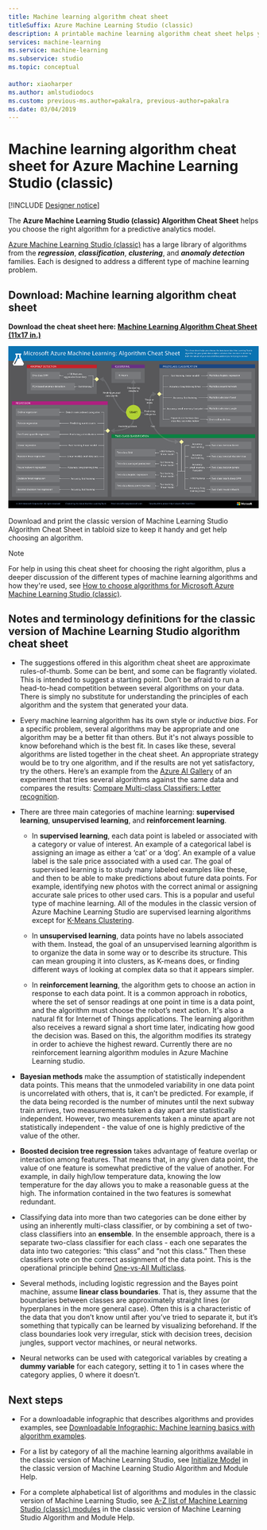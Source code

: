 ```yaml
---
title: Machine learning algorithm cheat sheet
titleSuffix: Azure Machine Learning Studio (classic)
description: A printable machine learning algorithm cheat sheet helps you choose the right algorithm for your predictive model in the classic version of Azure Machine Learning Studio.
services: machine-learning
ms.service: machine-learning
ms.subservice: studio
ms.topic: conceptual

author: xiaoharper
ms.author: amlstudiodocs
ms.custom: previous-ms.author=pakalra, previous-author=pakalra
ms.date: 03/04/2019
---
```

# Machine learning algorithm cheat sheet for Azure Machine Learning Studio (classic)
[!INCLUDE [Designer notice](../../../includes/aml-studio-try-ui.md)]

The **Azure Machine Learning Studio (classic) Algorithm Cheat Sheet** helps you choose the right algorithm for a predictive analytics model.

[Azure Machine Learning Studio (classic)](https://studio.azureml.net/) has a large library of algorithms from the ***regression***, ***classification***, ***clustering***, and ***anomaly detection*** families. Each is designed to address a different type of machine learning problem.

## Download: Machine learning algorithm cheat sheet

**Download the cheat sheet here: [Machine Learning Algorithm Cheat Sheet (11x17 in.)](https://download.microsoft.com/download/A/6/1/A613E11E-8F9C-424A-B99D-65344785C288/microsoft-machine-learning-algorithm-cheat-sheet-v7.pdf)**

![Machine learning algorithm cheat sheet: Learn how to choose a Machine Learning algorithm.](./media/algorithm-cheat-sheet/machine-learning-algorithm-cheat-sheet-small_v_0_6-01.png)

Download and print the classic version of Machine Learning Studio Algorithm Cheat Sheet in tabloid size to keep it handy and get help choosing an algorithm.

> [!NOTE]
> For help in using this cheat sheet for choosing the right algorithm, plus a deeper discussion of the different types of machine learning algorithms and how they're used, see [How to choose algorithms for Microsoft Azure Machine Learning Studio (classic)](algorithm-choice.md).

## Notes and terminology definitions for the classic version of Machine Learning Studio algorithm cheat sheet

* The suggestions offered in this algorithm cheat sheet are approximate rules-of-thumb. Some can be bent, and some can be flagrantly violated. This is intended to suggest a starting point. Don’t be afraid to run a head-to-head competition between several algorithms on your data. There is simply no substitute for understanding the principles of each algorithm and the system that generated your data.

* Every machine learning algorithm has its own style or *inductive bias*. For a specific problem, several algorithms may be appropriate and one algorithm may be a better fit than others. But it's not always possible to know beforehand which is the best fit. In cases like these, several algorithms are listed together in the cheat sheet. An appropriate strategy would be to try one algorithm, and if the results are not yet satisfactory, try the others. Here’s an example from the [Azure AI Gallery](https://gallery.azure.ai/) of an experiment that tries several algorithms against the same data and compares the results: [Compare Multi-class Classifiers: Letter recognition](https://gallery.azure.ai/Details/a635502fc98b402a890efe21cec65b92).

* There are three main categories of machine learning: **supervised learning**, **unsupervised learning**, and **reinforcement learning**.

  * In **supervised learning**, each data point is labeled or associated with a category or value of interest.  An example of a categorical label is assigning an image as either a ‘cat’ or a ‘dog’.  An example of a value label is the sale price associated with a used car. The goal of supervised learning is to study many labeled examples like these, and then to be able to make predictions about future data points. For example, identifying new photos with the correct animal or assigning accurate sale prices to other used cars. This is a popular and useful type of machine learning. All of the modules in the classic version of Azure Machine Learning Studio are supervised learning algorithms except for [K-Means Clustering][k-means-clustering].

  * In **unsupervised learning**, data points have no labels associated with them. Instead, the goal of an unsupervised learning algorithm is to organize the data in some way or to describe its structure. This can mean grouping it into clusters, as K-means does, or finding different ways of looking at complex data so that it appears simpler.

  * In **reinforcement learning**, the algorithm gets to choose an action in response to each data point. It is a common approach in robotics, where the set of sensor readings at one point in time is a data point, and the algorithm must choose the robot’s next action. It's also a natural fit for Internet of Things applications. The learning algorithm also receives a reward signal a short time later, indicating how good the decision was. Based on this, the algorithm modifies its strategy in order to achieve the highest reward. Currently there are no reinforcement learning algorithm modules in Azure Machine Learning studio.

* **Bayesian methods** make the assumption of statistically independent data points. This means that the unmodeled variability in one data point is uncorrelated with others, that is, it can’t be predicted. For example, if the data being recorded is the number of minutes until the next subway train arrives, two measurements taken a day apart are statistically independent. However, two measurements taken a minute apart are not statistically independent - the value of one is highly predictive of the value of the other.

* **Boosted decision tree regression** takes advantage of feature overlap or interaction among features. That means that, in any given data point, the value of one feature is somewhat predictive of the value of another. For example, in daily high/low temperature data, knowing the low temperature for the day allows you to make a reasonable guess at the high. The information contained in the two features is somewhat redundant.

* Classifying data into more than two categories can be done either by using an inherently multi-class classifier, or by combining a set of two-class classifiers into an **ensemble**. In the ensemble approach, there is a separate two-class classifier for each class - each one separates the data into two categories:  “this class” and “not this class.” Then these classifiers vote on the correct assignment of the data point. This is the operational principle behind [One-vs-All Multiclass][one-vs-all-multiclass].

* Several methods, including logistic regression and the Bayes point machine, assume **linear class boundaries**. That is, they assume that the boundaries between classes are approximately straight lines (or hyperplanes in the more general case). Often this is a characteristic of the data that you don’t know until after you’ve tried to separate it, but it’s something that typically can be learned by visualizing beforehand. If the class boundaries look very irregular, stick with decision trees, decision jungles, support vector machines, or neural networks.

* Neural networks can be used with categorical variables by creating a **dummy variable** for each category, setting it to 1 in cases where the category applies, 0 where it doesn’t.

## Next steps

* For a downloadable infographic that describes algorithms and provides examples, see [Downloadable Infographic: Machine learning basics with algorithm examples](basics-infographic-with-algorithm-examples.md).

* For a list by category of all the machine learning algorithms available in the classic version of Machine Learning Studio, see [Initialize Model][initialize-model] in the classic version of Machine Learning Studio Algorithm and Module Help.

* For a complete alphabetical list of algorithms and modules in the classic version of Machine Learning Studio, see [A-Z list of Machine Learning Studio (classic) modules][a-z-list] in the classic version of Machine Learning Studio Algorithm and Module Help.



<!-- Module References -->
[a-z-list]: /azure/machine-learning/studio-module-reference/a-z-module-list
[initialize-model]: /azure/machine-learning/studio-module-reference/machine-learning-initialize-model
[k-means-clustering]: /azure/machine-learning/studio-module-reference/k-means-clustering
[one-vs-all-multiclass]: /azure/machine-learning/studio-module-reference/one-vs-all-multiclass

